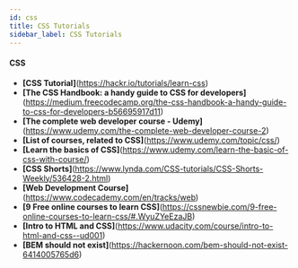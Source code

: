 ```yaml
---
id: css
title: CSS Tutorials
sidebar_label: CSS Tutorials
---
```



#### CSS

- **[CSS Tutorial]**(https://hackr.io/tutorials/learn-css)
- **[The CSS Handbook: a handy guide to CSS for developers]**(https://medium.freecodecamp.org/the-css-handbook-a-handy-guide-to-css-for-developers-b56695917d11)
- **[The complete web developer course - Udemy]**(https://www.udemy.com/the-complete-web-developer-course-2)
- **[List of courses, related to CSS]**(https://www.udemy.com/topic/css/)
- **[Learn the basics of CSS]**(https://www.udemy.com/learn-the-basic-of-css-with-course/)
- **[CSS Shorts]**(https://www.lynda.com/CSS-tutorials/CSS-Shorts-Weekly/536428-2.html)
- **[Web Development Course]**(https://www.codecademy.com/en/tracks/web)
- **[9 Free online courses to learn CSS]**(https://cssnewbie.com/9-free-online-courses-to-learn-css/#.WyuZYeEzaJB)
- **[Intro to HTML and CSS]**(https://www.udacity.com/course/intro-to-html-and-css--ud001)
- **[BEM should not exist]**(https://hackernoon.com/bem-should-not-exist-6414005765d6)

